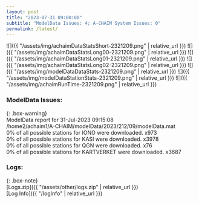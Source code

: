 ```yaml
---
layout: post
title: "2023-07-31 09:00:00"
subtitle: "ModelData Issues: 4; A-CHAIM System Issues: 0"
permalink: /latest/
---
```


![]({{ "/assets/img/achaimDataStatsShort-2321209.png" | relative_url }})
![]({{ "/assets/img/achaimDataStatsLong00-2321209.png" | relative_url }})
![]({{ "/assets/img/achaimDataStatsLong01-2321209.png" | relative_url }})
![]({{ "/assets/img/achaimDataStatsLong02-2321209.png" | relative_url }})
![]({{ "/assets/img/modelDataDataStats-2321209.png" | relative_url }})
![]({{ "/assets/img/modelDataStationStats-2321209.png" | relative_url }})
![]({{ "/assets/img/achaimRunTime-2321209.png" | relative_url }})


### ModelData Issues:  
  
{: .box-warning}  
 ModelData report for 31-Jul-2023 09:15:08   
 /home2/achaim1/A-CHAIM/modelData/2023/212/09/modelData.mat   
 0% of all possible stations for IONO were downloaded. x973   
 0% of all possible stations for KASI were downloaded. x3978   
 0% of all possible stations for QGN were downloaded. x76   
 0% of all possible stations for KARTVERKET were downloaded. x3687   
  


### Logs:  
  
{: .box-note}  
[Logs.zip]({{ "/assets/other/logs.zip" | relative_url }})  
[Log Info]({{ "/logInfo" | relative_url }})  
